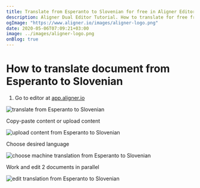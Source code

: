 ```yaml
---
title: Translate from Esperanto to Slovenian for free in Aligner Editor
description: Aligner Dual Editor Tutorial. How to translate for free from Esperanto to Slovenian. Aligner is multilingual document management platform. 
ogImage: "https://www.aligner.io/images/aligner-logo.png"
date: 2020-05-06T07:09:21+03:00
image: ../images/aligner-logo.png
onBlog: true
---
```


# How to translate document from Esperanto to Slovenian

1. Go to editor at [app.aligner.io](https://app.aligner.io "Aligner App web page")

![translate from Esperanto to Slovenian](../aligner-blank-editor.png "translate from Esperanto to Slovenian")

Copy-paste content or upload content

![upload content from Esperanto to Slovenian](../aligner-uploaded-document.png "upload content from Esperanto to Slovenian")

Choose desired language

![choose machine translation from Esperanto to Slovenian](../aligner-language-dropdown.png "choose machine translation from Esperanto to Slovenian")

Work and edit 2 documents in parallel

![edit translation from Esperanto to Slovenian](../aligner-double-sitded-editor.png "edit translation from Esperanto to Slovenian")

